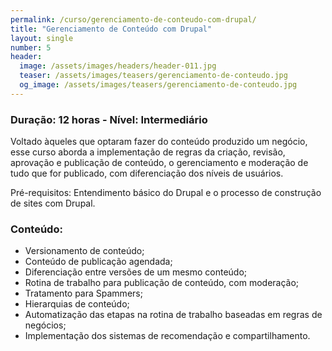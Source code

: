 ```yaml
---
permalink: /curso/gerenciamento-de-conteudo-com-drupal/
title: "Gerenciamento de Conteúdo com Drupal"
layout: single
number: 5
header:
  image: /assets/images/headers/header-011.jpg
  teaser: /assets/images/teasers/gerenciamento-de-conteudo.jpg
  og_image: /assets/images/teasers/gerenciamento-de-conteudo.jpg
---
```


### Duração: 12 horas - Nível: Intermediário

Voltado àqueles que optaram fazer do conteúdo produzido um negócio, esse curso aborda a implementação de regras da criação, revisão, aprovação e publicação de conteúdo, o gerenciamento e moderação de tudo que for publicado, com diferenciação dos níveis de usuários.

Pré-requisitos: Entendimento básico do Drupal e o processo de construção de sites com Drupal.

### Conteúdo:

- Versionamento de conteúdo;
- Conteúdo de publicação agendada;
- Diferenciação entre versões de um mesmo conteúdo;
- Rotina de trabalho para publicação de conteúdo, com moderação;
- Tratamento para Spammers;
- Hierarquias de conteúdo;
- Automatização das etapas na rotina de trabalho baseadas em regras de negócios;
- Implementação dos sistemas de recomendação e compartilhamento.